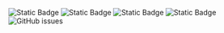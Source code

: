![Static Badge](https://img.shields.io/badge/blacklists-60-000000) ![Static Badge](https://img.shields.io/badge/blacklisted-2581300-cc0000) ![Static Badge](https://img.shields.io/badge/whitelisted-2244-00CC00) ![Static Badge](https://img.shields.io/badge/streaming_blacklist-28107-000000) ![GitHub issues](https://img.shields.io/github/issues/fabriziosalmi/blacklists)
